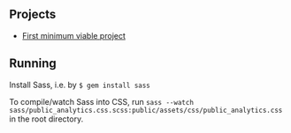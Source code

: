 
## Projects
* [First minimum viable project](https://github.com/GSA/public_analytics/blob/master/MVP-1.md)

## Running
Install Sass, i.e. by `$ gem install sass`

To compile/watch Sass into CSS, run `sass --watch sass/public_analytics.css.scss:public/assets/css/public_analytics.css` in the root directory.

  
